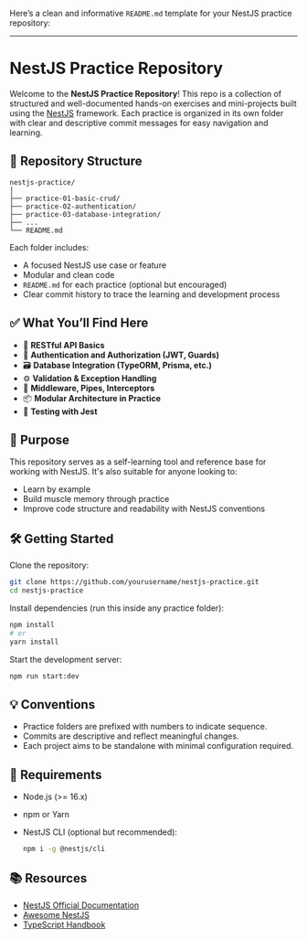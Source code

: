 Here’s a clean and informative `README.md` template for your NestJS practice repository:

---

# NestJS Practice Repository

Welcome to the **NestJS Practice Repository**!
This repo is a collection of structured and well-documented hands-on exercises and mini-projects built using the [NestJS](https://nestjs.com/) framework. Each practice is organized in its own folder with clear and descriptive commit messages for easy navigation and learning.

## 📁 Repository Structure

```
nestjs-practice/
│
├── practice-01-basic-crud/
├── practice-02-authentication/
├── practice-03-database-integration/
├── ...
└── README.md
```

Each folder includes:

* A focused NestJS use case or feature
* Modular and clean code
* `README.md` for each practice (optional but encouraged)
* Clear commit history to trace the learning and development process

## ✅ What You’ll Find Here

* 🔁 **RESTful API Basics**
* 🔐 **Authentication and Authorization (JWT, Guards)**
* 🗃️ **Database Integration (TypeORM, Prisma, etc.)**
* ⚙️ **Validation & Exception Handling**
* 🔄 **Middleware, Pipes, Interceptors**
* 📦 **Modular Architecture in Practice**
* 🧪 **Testing with Jest**

## 🧠 Purpose

This repository serves as a self-learning tool and reference base for working with NestJS. It's also suitable for anyone looking to:

* Learn by example
* Build muscle memory through practice
* Improve code structure and readability with NestJS conventions

## 🛠️ Getting Started

Clone the repository:

```bash
git clone https://github.com/yourusername/nestjs-practice.git
cd nestjs-practice
```

Install dependencies (run this inside any practice folder):

```bash
npm install
# or
yarn install
```

Start the development server:

```bash
npm run start:dev
```

## 💡 Conventions

* Practice folders are prefixed with numbers to indicate sequence.
* Commits are descriptive and reflect meaningful changes.
* Each project aims to be standalone with minimal configuration required.

## 📌 Requirements

* Node.js (>= 16.x)
* npm or Yarn
* NestJS CLI (optional but recommended):

  ```bash
  npm i -g @nestjs/cli
  ```

## 📚 Resources

* [NestJS Official Documentation](https://docs.nestjs.com/)
* [Awesome NestJS](https://github.com/juliandavidmr/awesome-nestjs)
* [TypeScript Handbook](https://www.typescriptlang.org/docs/)



